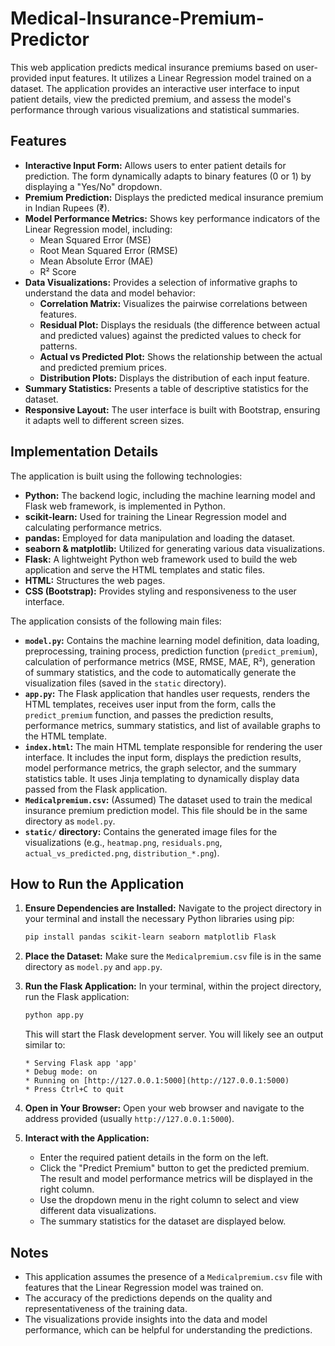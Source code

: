 # Medical-Insurance-Premium-Predictor

This web application predicts medical insurance premiums based on user-provided input features. It utilizes a Linear Regression model trained on a dataset. The application provides an interactive user interface to input patient details, view the predicted premium, and assess the model's performance through various visualizations and statistical summaries.

## Features

* **Interactive Input Form:** Allows users to enter patient details for prediction. The form dynamically adapts to binary features (0 or 1) by displaying a "Yes/No" dropdown.
* **Premium Prediction:** Displays the predicted medical insurance premium in Indian Rupees (₹).
* **Model Performance Metrics:** Shows key performance indicators of the Linear Regression model, including:
    * Mean Squared Error (MSE)
    * Root Mean Squared Error (RMSE)
    * Mean Absolute Error (MAE)
    * R² Score
* **Data Visualizations:** Provides a selection of informative graphs to understand the data and model behavior:
    * **Correlation Matrix:** Visualizes the pairwise correlations between features.
    * **Residual Plot:** Displays the residuals (the difference between actual and predicted values) against the predicted values to check for patterns.
    * **Actual vs Predicted Plot:** Shows the relationship between the actual and predicted premium prices.
    * **Distribution Plots:** Displays the distribution of each input feature.
* **Summary Statistics:** Presents a table of descriptive statistics for the dataset.
* **Responsive Layout:** The user interface is built with Bootstrap, ensuring it adapts well to different screen sizes.

## Implementation Details

The application is built using the following technologies:

* **Python:** The backend logic, including the machine learning model and Flask web framework, is implemented in Python.
* **scikit-learn:** Used for training the Linear Regression model and calculating performance metrics.
* **pandas:** Employed for data manipulation and loading the dataset.
* **seaborn & matplotlib:** Utilized for generating various data visualizations.
* **Flask:** A lightweight Python web framework used to build the web application and serve the HTML templates and static files.
* **HTML:** Structures the web pages.
* **CSS (Bootstrap):** Provides styling and responsiveness to the user interface.

The application consists of the following main files:

* **`model.py`:** Contains the machine learning model definition, data loading, preprocessing, training process, prediction function (`predict_premium`), calculation of performance metrics (MSE, RMSE, MAE, R²), generation of summary statistics, and the code to automatically generate the visualization files (saved in the `static` directory).
* **`app.py`:** The Flask application that handles user requests, renders the HTML templates, receives user input from the form, calls the `predict_premium` function, and passes the prediction results, performance metrics, summary statistics, and list of available graphs to the HTML template.
* **`index.html`:** The main HTML template responsible for rendering the user interface. It includes the input form, displays the prediction results, model performance metrics, the graph selector, and the summary statistics table. It uses Jinja templating to dynamically display data passed from the Flask application.
* **`Medicalpremium.csv`:** (Assumed) The dataset used to train the medical insurance premium prediction model. This file should be in the same directory as `model.py`.
* **`static/` directory:** Contains the generated image files for the visualizations (e.g., `heatmap.png`, `residuals.png`, `actual_vs_predicted.png`, `distribution_*.png`).

## How to Run the Application

1.  **Ensure Dependencies are Installed:**
    Navigate to the project directory in your terminal and install the necessary Python libraries using pip:
    ```bash
    pip install pandas scikit-learn seaborn matplotlib Flask
    ```

2.  **Place the Dataset:**
    Make sure the `Medicalpremium.csv` file is in the same directory as `model.py` and `app.py`.

3.  **Run the Flask Application:**
    In your terminal, within the project directory, run the Flask application:
    ```bash
    python app.py
    ```
    This will start the Flask development server. You will likely see an output similar to:
    ```
    * Serving Flask app 'app'
    * Debug mode: on
    * Running on [http://127.0.0.1:5000](http://127.0.0.1:5000)
    * Press Ctrl+C to quit
    ```

4.  **Open in Your Browser:**
    Open your web browser and navigate to the address provided (usually `http://127.0.0.1:5000`).

5.  **Interact with the Application:**
    * Enter the required patient details in the form on the left.
    * Click the "Predict Premium" button to get the predicted premium. The result and model performance metrics will be displayed in the right column.
    * Use the dropdown menu in the right column to select and view different data visualizations.
    * The summary statistics for the dataset are displayed below.

## Notes

* This application assumes the presence of a `Medicalpremium.csv` file with features that the Linear Regression model was trained on.
* The accuracy of the predictions depends on the quality and representativeness of the training data.
* The visualizations provide insights into the data and model performance, which can be helpful for understanding the predictions.
